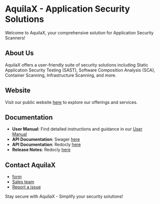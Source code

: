 # AquilaX - Application Security Solutions

Welcome to AquilaX, your comprehensive solution for Application Security Scanners! 

## About Us
AquilaX offers a user-friendly suite of security solutions including Static Application Security Testing (SAST), Software Composition Analysis (SCA), Container Scanning, Infrastructure Scanning, and more.

## Website
Visit our public website [here](https://app.aquilax.io/) to explore our offerings and services.

## Documentation
- **User Manual**: Find detailed instructions and guidance in our [User Manual](https://aquilax.io/userManual/index.html)
- **API Documentation**: Swager [here](https://app.aquilax.io/redoc)
- **API Documentation**: Redocly [here](https://app.aquilax.io/redoc)
- **Release Notes**: Redocly [here](https://app.aquilax.io/release-notes)

## Contact AquilaX
- [form](https://aquilax.io/contact-us.html)
- [Sales team](https://calendly.com/aquilax/30min)
- [Report a issue](https://uptime.betterstack.com/report/QK1Vyg2gkGYXXe8YDePQpuyX)

Stay secure with AquilaX - Simplify your security solutions!
